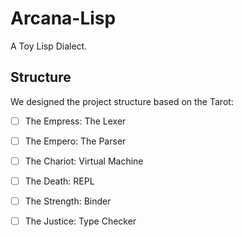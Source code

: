 # Arcana-Lisp
A Toy Lisp Dialect.

## Structure
We designed the project structure based on the Tarot:
- [ ] The Empress: The Lexer
- [ ] The Empero: The Parser
- [ ] The Chariot: Virtual Machine
- [ ] The Death: REPL
- [ ] The Strength: Binder
- [ ] The Justice: Type Checker


